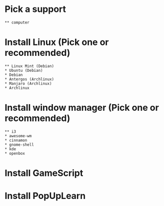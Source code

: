 # Pick a support
    ** computer

# Install Linux (Pick one or recommended)
    ** Linux Mint (Debian)
    * Ubuntu (Debian)
    * Debian
    * Antergos (Archlinux)
    * Manjaro (Archlinux)
    * Archlinux

# Install window manager (Pick one or recommended)
    ** i3
    * awesome-wm
    * cinnamon
    * gnome-shell
    * kde
    * openbox

# Install GameScript

# Install PopUpLearn

